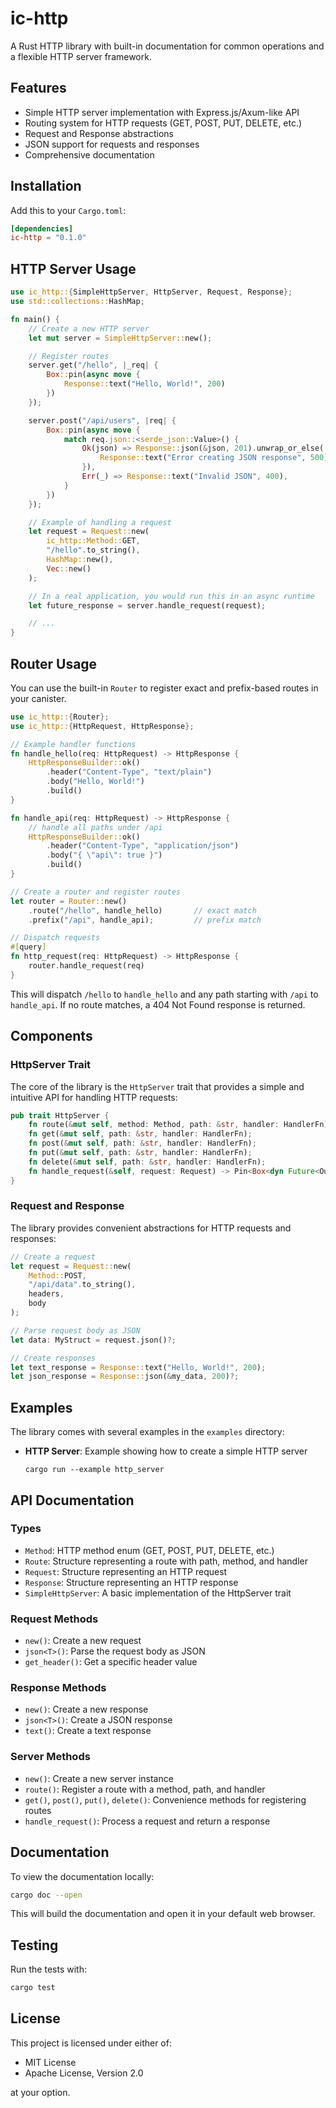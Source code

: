 # ic-http

A Rust HTTP library with built-in documentation for common operations and a flexible HTTP server framework.

## Features

- Simple HTTP server implementation with Express.js/Axum-like API
- Routing system for HTTP requests (GET, POST, PUT, DELETE, etc.)
- Request and Response abstractions
- JSON support for requests and responses
- Comprehensive documentation

## Installation

Add this to your `Cargo.toml`:

```toml
[dependencies]
ic-http = "0.1.0"
```

## HTTP Server Usage

```rust
use ic_http::{SimpleHttpServer, HttpServer, Request, Response};
use std::collections::HashMap;

fn main() {
    // Create a new HTTP server
    let mut server = SimpleHttpServer::new();

    // Register routes
    server.get("/hello", |_req| {
        Box::pin(async move {
            Response::text("Hello, World!", 200)
        })
    });

    server.post("/api/users", |req| {
        Box::pin(async move {
            match req.json::<serde_json::Value>() {
                Ok(json) => Response::json(&json, 201).unwrap_or_else(|_| {
                    Response::text("Error creating JSON response", 500)
                }),
                Err(_) => Response::text("Invalid JSON", 400),
            }
        })
    });

    // Example of handling a request
    let request = Request::new(
        ic_http::Method::GET,
        "/hello".to_string(),
        HashMap::new(),
        Vec::new()
    );

    // In a real application, you would run this in an async runtime
    let future_response = server.handle_request(request);

    // ...
}
```

## Router Usage

You can use the built-in `Router` to register exact and prefix-based routes in your canister.

```rust
use ic_http::{Router};
use ic_http::{HttpRequest, HttpResponse};

// Example handler functions
fn handle_hello(req: HttpRequest) -> HttpResponse {
    HttpResponseBuilder::ok()
        .header("Content-Type", "text/plain")
        .body("Hello, World!")
        .build()
}

fn handle_api(req: HttpRequest) -> HttpResponse {
    // handle all paths under /api
    HttpResponseBuilder::ok()
        .header("Content-Type", "application/json")
        .body("{ \"api\": true }")
        .build()
}

// Create a router and register routes
let router = Router::new()
    .route("/hello", handle_hello)       // exact match
    .prefix("/api", handle_api);         // prefix match

// Dispatch requests
#[query]
fn http_request(req: HttpRequest) -> HttpResponse {
    router.handle_request(req)
}
```

This will dispatch `/hello` to `handle_hello` and any path starting with `/api` to `handle_api`. If no route matches, a 404 Not Found response is returned.

## Components

### HttpServer Trait

The core of the library is the `HttpServer` trait that provides a simple and intuitive API for handling HTTP requests:

```rust
pub trait HttpServer {
    fn route(&mut self, method: Method, path: &str, handler: HandlerFn);
    fn get(&mut self, path: &str, handler: HandlerFn);
    fn post(&mut self, path: &str, handler: HandlerFn);
    fn put(&mut self, path: &str, handler: HandlerFn);
    fn delete(&mut self, path: &str, handler: HandlerFn);
    fn handle_request(&self, request: Request) -> Pin<Box<dyn Future<Output = Response> + Send>>;
}
```

### Request and Response

The library provides convenient abstractions for HTTP requests and responses:

```rust
// Create a request
let request = Request::new(
    Method::POST,
    "/api/data".to_string(),
    headers,
    body
);

// Parse request body as JSON
let data: MyStruct = request.json()?;

// Create responses
let text_response = Response::text("Hello, World!", 200);
let json_response = Response::json(&my_data, 200)?;
```

## Examples

The library comes with several examples in the `examples` directory:

- **HTTP Server**: Example showing how to create a simple HTTP server

  ```
  cargo run --example http_server
  ```

## API Documentation

### Types

- `Method`: HTTP method enum (GET, POST, PUT, DELETE, etc.)
- `Route`: Structure representing a route with path, method, and handler
- `Request`: Structure representing an HTTP request
- `Response`: Structure representing an HTTP response
- `SimpleHttpServer`: A basic implementation of the HttpServer trait

### Request Methods

- `new()`: Create a new request
- `json<T>()`: Parse the request body as JSON
- `get_header()`: Get a specific header value

### Response Methods

- `new()`: Create a new response
- `json<T>()`: Create a JSON response
- `text()`: Create a text response

### Server Methods

- `new()`: Create a new server instance
- `route()`: Register a route with a method, path, and handler
- `get()`, `post()`, `put()`, `delete()`: Convenience methods for registering routes
- `handle_request()`: Process a request and return a response

## Documentation

To view the documentation locally:

```sh
cargo doc --open
```

This will build the documentation and open it in your default web browser.

## Testing

Run the tests with:

```sh
cargo test
```

## License

This project is licensed under either of:

- MIT License
- Apache License, Version 2.0

at your option.
